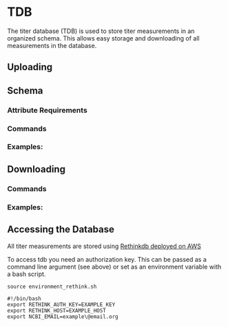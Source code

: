 # TDB
The titer database (TDB) is used to store titer measurements in an organized schema. This allows easy storage and downloading of all measurements in the database. 

## Uploading

## Schema

### Attribute Requirements

### Commands

### Examples:

## Downloading

### Commands

### Examples:

## Accessing the Database
All titer measurements are stored using [Rethinkdb deployed on AWS](https://www.rethinkdb.com/docs/paas/#deploying-on-aws)

To access tdb you need an authorization key. This can be passed as a command line argument (see above) or set as an environment variable with a bash script.

`source environment_rethink.sh`
```shell
#!/bin/bash
export RETHINK_AUTH_KEY=EXAMPLE_KEY
export RETHINK_HOST=EXAMPLE_HOST
export NCBI_EMAIL=example\@email.org
```